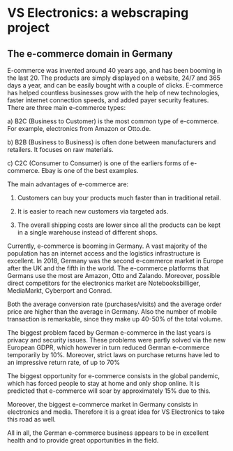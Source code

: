 # VS Electronics: a webscraping project

## The e-commerce domain in Germany

E-commerce was invented around 40 years ago, and has been booming in the last 20. The products are simply displayed on a website, 24/7 and 365 days a year, and can be easily bought with a couple of clicks. E-commerce has helped countless businesses grow with the help of new technologies, faster internet connection speeds, and added payer security features.
There are three main e-commerce types:

a) B2C (Business to Customer) is the most common type of e-commerce. For example, electronics from Amazon or Otto.de.

b) B2B (Business to Business) is often done between manufacturers and retailers. It focuses on raw materials.

c) C2C (Consumer to Consumer) is one of the earliers forms of e-commerce. Ebay is one of the best examples.

The main advantages of e-commerce are:

1) Customers can buy your products much faster than in traditional retail.

2) It is easier to reach new customers via targeted ads.

3) The overall shipping costs are lower since all the products can be kept in a single warehouse instead of different shops.

Currently, e-commerce is booming in Germany. A vast majority of the population has an internet access and the logistics infrastructure is excellent. In 2018, Germany was the second e-commerce market in Europe after the UK and the fifth in the world. The e-commerce platforms that Germans use the most are Amazon, Otto and Zalando. Moreover, possible direct competitors for the electronics market are Notebooksbilliger, MediaMarkt, Cyberport and Conrad.

Both the average conversion rate (purchases/visits) and the average order price are higher than the average in Germany. Also the number of mobile transaction is remarkable, since they make up 40-50% of the total volume. 

The biggest problem faced by German e-commerce in the last years is privacy and security issues. These problems were partly solved via the new European GDPR, which however in turn reduced German e-commerce temporarily by 10%. Moreover, strict laws on purchase returns have led to an impressive return rate, of up to 70% 

The biggest opportunity for e-commerce consists in the global pandemic, which has forced people to stay at home and only shop online. It is predicted that e-commerce will soar by approximately 15% due to this.

Moreover, the biggest e-commerce market in Germany consists in electronics and media. Therefore it is a great idea for VS Electronics to take this road as well.

All in all, the German e-commerce business appears to be in excellent health and to provide great opportunities in the field.
